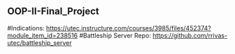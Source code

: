 ## OOP-II-Final_Project
#Indications:
https://utec.instructure.com/courses/3985/files/452374?module_item_id=238516
#Battleship Server Repo: 
https://github.com/rrivas-utec/battleship_server
